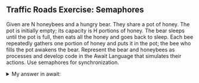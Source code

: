 ## Traffic Roads Exercise: Semaphores

Given are N honeybees and a hungry bear. They share a pot of honey. 
The pot is initially empty; its capacity is H portions of honey. The bear 
sleeps until the pot is full, then eats all the honey and goes back to 
sleep. Each bee repeatedly gathers one portion of honey and puts it in 
the pot; the bee who fills the pot awakens the bear. Represent the bear 
and honeybees as processes and develop code in the Await 
Language that simulates their actions. Use semaphores for 
synchronization.

<details>
<summary>My answer in await: </summary>


    ```

    int portions = 0;
    sem wakeup = 0;
    sem put_honey = 1;
    
    process Bees[i=1 to N]{
        while(true){
            P(put_honey);
            put_portion();
            portions++;
            
            if(portions == H){
                V(wakeup);
            } else{
                V(put_honey);
            }
        }
    }
    
    process Bear{
        while(true){
            P(wakeup);
            eat_honey();
            portions = 0;
            V(put_honey);
            sleep();
        }
    }


    ```

</details>